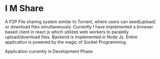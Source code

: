 # I M Share

A P2P File sharing system similar to Torrent, where users can seed[upload] or download files simultaneously. Currently I have implemented a browser based client in react js which utilizes web workers to paralelly upload/download files. Backend is implemented in Node Js. Entire application is powered by the magic of Socket Programming.

Application currently in Development Phase
